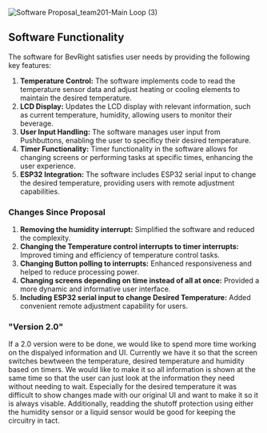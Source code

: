 ![Software Proposal_team201-Main Loop (3)](https://github.com/EGR-314-Team-201/EGR-314-Team-201/assets/156974933/0be1d3f6-65ad-4b9c-baf1-b15735e26527)


## Software Functionality

The software for BevRight satisfies user needs by providing the following key features:

1. **Temperature Control:** The software implements code to read the temperature sensor data and adjust heating or cooling elements to maintain the desired temperature.
2. **LCD Display:** Updates the LCD display with relevant information, such as current temperature, humidity, allowing users to monitor their beverage.
3. **User Input Handling:** The software manages user input from Pushbuttons, enabling the user to specificy their desired temperature.
4. **Timer Functionality:** Timer functionality in the software allows for changing screens or performing tasks at specific times, enhancing the user experience.
5. **ESP32 Integration:** The software includes ESP32 serial input to change the desired temperature, providing users with remote adjustment capabilities.


### Changes Since Proposal

1. **Removing the humidity interrupt:** Simplified the software and reduced the complexity.
2. **Changing the Temperature control interrupts to timer interrupts:** Improved timing and efficiency of temperature control tasks.
3. **Changing Button polling to interrupts:** Enhanced responsiveness and helped to reduce processing power.
4. **Changing screens depending on time instead of all at once:** Provided a more dynamic and informative user interface.   
5. **Including ESP32 serial input to change Desired Temperature:** Added convenient remote adjustment capability for users.




### "Version 2.0"

If a 2.0 version were to be done, we would like to spend more time working on the dispalyed information and UI. Currently we have it so that the screen switches bewtween the temperature, desired temperature and humidity based on timers. We would like to make it so all information is shown at the same time so that the user can just look at the information they need without needing to wait. Especially for the desired temperature it was difficult to show changes made with our original UI and want to make it so it is always visable. Additionally, readding the shutoff protection using either the humidity sensor or a liquid sensor would be good for keeping the circuitry in tact.
